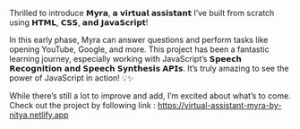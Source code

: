 Thrilled to introduce 𝗠𝘆𝗿𝗮, 𝗮 𝘃𝗶𝗿𝘁𝘂𝗮𝗹 𝗮𝘀𝘀𝗶𝘀𝘁𝗮𝗻𝘁 I’ve built from scratch using 𝗛𝗧𝗠𝗟, 𝗖𝗦𝗦, 𝗮𝗻𝗱 𝗝𝗮𝘃𝗮𝗦𝗰𝗿𝗶𝗽𝘁!

In this early phase, Myra can answer questions and perform tasks like opening YouTube, Google, and more. This project has been a fantastic learning journey, especially working with JavaScript’s 𝗦𝗽𝗲𝗲𝗰𝗵 𝗥𝗲𝗰𝗼𝗴𝗻𝗶𝘁𝗶𝗼𝗻 𝗮𝗻𝗱 𝗦𝗽𝗲𝗲𝗰𝗵 𝗦𝘆𝗻𝘁𝗵𝗲𝘀𝗶𝘀 𝗔𝗣𝗜𝘀. It’s truly amazing to see the power of JavaScript in action! 💡✨

While there’s still a lot to improve and add, I’m excited about what’s to come. Check out the project by following link : https://virtual-assistant-myra-by-nitya.netlify.app
